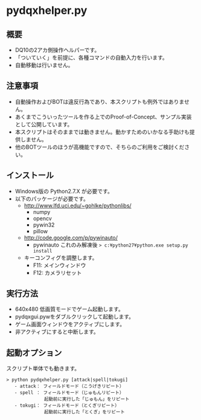 pydqxhelper.py
==============

## 概要
* DQ10の2アカ側操作ヘルパーです。
* 「ついていく」を前提に、各種コマンドの自動入力を行います。
* 自動移動は行いません。

## 注意事項
* 自動操作およびBOTは違反行為であり、本スクリプトも例外ではありません。
* あくまでこういったツールを作る上でのProof-of-Concept、サンプル実装として公開しています。
* 本スクリプトはそのままでは動きません。動かすためのいかなる手助けも提供しません。
* 他のBOTツールのほうが高機能ですので、そちらのご利用をご検討ください。

## インストール
* Windows版の Python2.7.X が必要です。
* 以下のパッケージが必要です。
  * http://www.lfd.uci.edu/~gohlke/pythonlibs/
    * numpy
    * opencv
    * pywin32
    * pillow
  * http://code.google.com/p/pywinauto/
    * pywinauto
      これのみ解凍後 `> c:¥python27¥python.exe setup.py install`
  * キーコンフィグを調整します。
    * F11: メインウィンドウ
    * F12: カメラリセット

## 実行方法
* 640x480 低画質モードでゲーム起動します。
* pydqxgui.pywをダブルクリックして起動します。
* ゲーム画面ウィンドウをアクティブにします。
* 非アクティブにすると中断します。

## 起動オプション
スクリプト単体でも動きます。

```
> python pydqxhelper.py [attack|spell|tokugi]
   - attack： フィールドモード（こうげきリピート）
   - spell ： フィールドモード（じゅもんリピート）
              起動前に実行した「じゅもん」をリピート
   - tokugi： フィールドモード（とくぎリピート）
              起動前に実行した「とくぎ」をリピート
```

